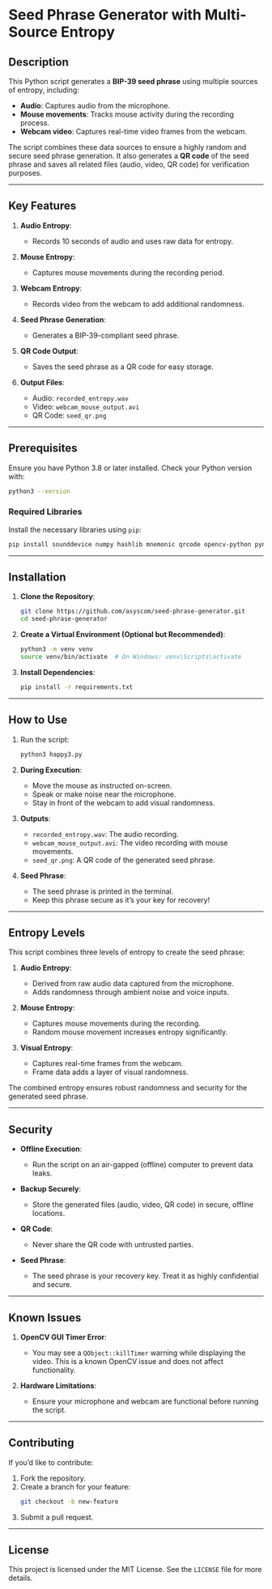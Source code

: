 # **Seed Phrase Generator with Multi-Source Entropy**

## **Description**
This Python script generates a **BIP-39 seed phrase** using multiple sources of entropy, including:
- **Audio**: Captures audio from the microphone.
- **Mouse movements**: Tracks mouse activity during the recording process.
- **Webcam video**: Captures real-time video frames from the webcam.

The script combines these data sources to ensure a highly random and secure seed phrase generation. It also generates a **QR code** of the seed phrase and saves all related files (audio, video, QR code) for verification purposes.

---

## **Key Features**
1. **Audio Entropy**:
   - Records 10 seconds of audio and uses raw data for entropy.

2. **Mouse Entropy**:
   - Captures mouse movements during the recording period.

3. **Webcam Entropy**:
   - Records video from the webcam to add additional randomness.

4. **Seed Phrase Generation**:
   - Generates a BIP-39-compliant seed phrase.

5. **QR Code Output**:
   - Saves the seed phrase as a QR code for easy storage.

6. **Output Files**:
   - Audio: `recorded_entropy.wav`
   - Video: `webcam_mouse_output.avi`
   - QR Code: `seed_qr.png`

---

## **Prerequisites**
Ensure you have Python 3.8 or later installed. Check your Python version with:
```bash
python3 --version
```

### Required Libraries
Install the necessary libraries using `pip`:
```bash
pip install sounddevice numpy hashlib mnemonic qrcode opencv-python pynput scipy pillow
```

---

## **Installation**
1. **Clone the Repository**:
   ```bash
   git clone https://github.com/asyscom/seed-phrase-generator.git
   cd seed-phrase-generator
   ```

2. **Create a Virtual Environment (Optional but Recommended)**:
   ```bash
   python3 -m venv venv
   source venv/bin/activate  # On Windows: venv\Scripts\activate
   ```

3. **Install Dependencies**:
   ```bash
   pip install -r requirements.txt
   ```

---

## **How to Use**
1. Run the script:
   ```bash
   python3 happy3.py
   ```

2. **During Execution**:
   - Move the mouse as instructed on-screen.
   - Speak or make noise near the microphone.
   - Stay in front of the webcam to add visual randomness.

3. **Outputs**:
   - `recorded_entropy.wav`: The audio recording.
   - `webcam_mouse_output.avi`: The video recording with mouse movements.
   - `seed_qr.png`: A QR code of the generated seed phrase.

4. **Seed Phrase**:
   - The seed phrase is printed in the terminal. 
   - Keep this phrase secure as it’s your key for recovery!

---

## **Entropy Levels**
This script combines three levels of entropy to create the seed phrase:

1. **Audio Entropy**:
   - Derived from raw audio data captured from the microphone.
   - Adds randomness through ambient noise and voice inputs.

2. **Mouse Entropy**:
   - Captures mouse movements during the recording.
   - Random mouse movement increases entropy significantly.

3. **Visual Entropy**:
   - Captures real-time frames from the webcam.
   - Frame data adds a layer of visual randomness.

The combined entropy ensures robust randomness and security for the generated seed phrase.

---

## **Security**
- **Offline Execution**:
  - Run the script on an air-gapped (offline) computer to prevent data leaks.

- **Backup Securely**:
  - Store the generated files (audio, video, QR code) in secure, offline locations.

- **QR Code**:
  - Never share the QR code with untrusted parties.

- **Seed Phrase**:
  - The seed phrase is your recovery key. Treat it as highly confidential and secure.

---

## **Known Issues**
1. **OpenCV GUI Timer Error**:
   - You may see a `QObject::killTimer` warning while displaying the video. This is a known OpenCV issue and does not affect functionality.

2. **Hardware Limitations**:
   - Ensure your microphone and webcam are functional before running the script.

---

## **Contributing**
If you’d like to contribute:
1. Fork the repository.
2. Create a branch for your feature:
   ```bash
   git checkout -b new-feature
   ```
3. Submit a pull request.

---

## **License**
This project is licensed under the MIT License. See the `LICENSE` file for more details.
